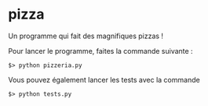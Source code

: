 # pizza

Un programme qui fait des magnifiques pizzas !

Pour lancer le programme, faites la commande suivante :
````shell script
$> python pizzeria.py
````

Vous pouvez également lancer les tests avec la commande
```shell script
$> python tests.py
```

